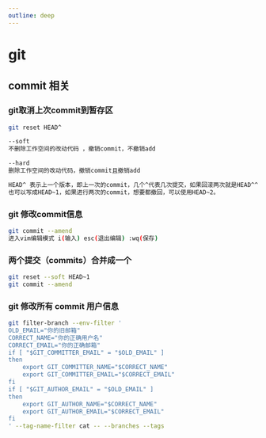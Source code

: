 ```yaml
---
outline: deep
---
```


# git

## commit 相关
### git取消上次commit到暂存区

```bash
git reset HEAD^

--soft
不删除工作空间的改动代码 ，撤销commit，不撤销add

--hard
删除工作空间的改动代码，撤销commit且撤销add

HEAD^ 表示上一个版本，即上一次的commit，几个^代表几次提交，如果回滚两次就是HEAD^^。
也可以写成HEAD~1，如果进行两次的commit，想要都撤回，可以使用HEAD~2。
```

### git 修改commit信息

```bash
git commit --amend 
进入vim编辑模式 i(输入) esc(退出编辑) :wq(保存)
```

### 两个提交（commits）合并成一个

```bash
git reset --soft HEAD~1
git commit --amend
```


### git 修改所有 commit 用户信息
```bash
git filter-branch --env-filter '
OLD_EMAIL="你的旧邮箱"
CORRECT_NAME="你的正确用户名"
CORRECT_EMAIL="你的正确邮箱"
if [ "$GIT_COMMITTER_EMAIL" = "$OLD_EMAIL" ]
then
    export GIT_COMMITTER_NAME="$CORRECT_NAME"
    export GIT_COMMITTER_EMAIL="$CORRECT_EMAIL"
fi
if [ "$GIT_AUTHOR_EMAIL" = "$OLD_EMAIL" ]
then
    export GIT_AUTHOR_NAME="$CORRECT_NAME"
    export GIT_AUTHOR_EMAIL="$CORRECT_EMAIL"
fi
' --tag-name-filter cat -- --branches --tags
```